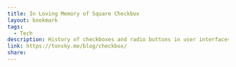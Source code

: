 ```yaml
---
title: In Loving Memory of Square Checkbox
layout: bookmark
tags:
  - Tech
description: History of checkboxes and radio buttons in user interfaces
link: https://tonsky.me/blog/checkbox/
share:
---
```


